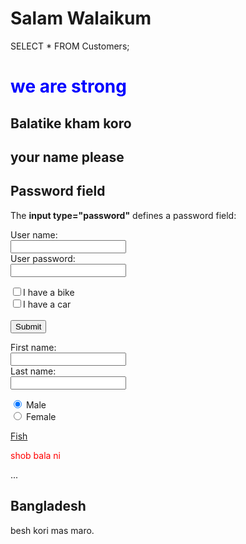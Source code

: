 # Salam Walaikum
<html>
<body>
  SELECT * FROM Customers;
  
<h1 style="color:blue;">we are strong</h1>
<h2>Balatike kham koro</h2>
<h2>your name please 
<h2>Password field</h2>
<p>The <strong>input type="password"</strong> defines a password field:</p>

<form action="">
User name:<br>
<input type="text" name="userid">
<br>
User password:<br>
<input type="password" name="psw">
</form>
<form action="/action_page.php">
<input type="checkbox" name="what is gold" value="oro">I have a bike
<br>
<input type="checkbox" name="what you want" value="everything">I have a car 
<br><br>
<input type="submit">
</form> 

<form>
  First name:<br>
  <input type="text" name="firstname"><br>
  Last name:<br>
  <input type="text" name="lastname">
</form>


<form action="/action_page.php">
  <input type="radio" name="gender" value="male" checked> Male<br>
  <input type="radio" name="gender" value="female"> Female<br>
 
</form> 

<a href="https://www.shutterstock.com/search/bangladesh+fish">Fish</a>

<p style="color:red;">shob bala ni </p>
<html lang="bn">
...
</html>

<div class="cities">
  <h2>Bangladesh</h2>
  <p>besh kori mas maro.</p>
</div>



